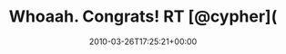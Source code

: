 ---
retweeted: false
source: <a href="http://twitter.com" rel="nofollow">Twitter Web Client</a>
entities:
  hashtags: []
  symbols: []
  user_mentions:
  - name: "@cypher"
    screen_name: cypher
    indices:
    - '21'
    - '28'
    id_str: '10601922'
    id: '10601922'
  - name: soup.io
    screen_name: soup_io
    indices:
    - '61'
    - '69'
    id_str: '11979812'
    id: '11979812'
  urls: []
display_text_range:
- '0'
- '95'
favorite_count: '0'
id_str: '11100597465'
truncated: false
retweet_count: '0'
id: '11100597465'
created_at: Fri Mar 26 17:25:21 +0000 2010
favorited: false
full_text: 'Whoaah. Congrats! RT [@cypher](https://twitter.com/cypher): It''s official:
  I''ll be joining [@soup_io](https://twitter.com/soup_io) in May as an awesomeneer.'
lang: en
tags:
- pesos:twitter
date: '2010-03-26T17:25:21+00:00'
src: https://twitter.com/bascht/status/11100597465
original_url: https://twitter.com/bascht/status/11100597465
type: twitter_tweet
text: 'Whoaah. Congrats! RT [@cypher](https://twitter.com/cypher): It''s official:
  I''ll be joining [@soup_io](https://twitter.com/soup_io) in May as an awesomeneer.'
title: Whoaah. Congrats! RT [@cypher](

---